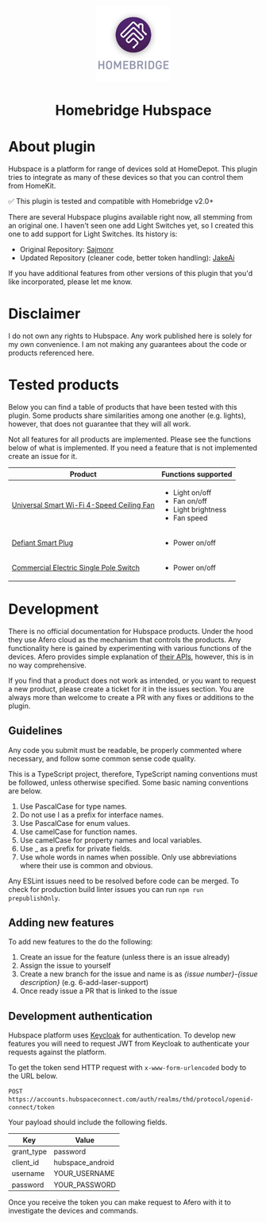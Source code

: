 <p align="center">
    <img src="https://github.com/homebridge/branding/raw/latest/logos/homebridge-wordmark-logo-vertical.png" width="150" style="max-width: 100%;">
</p>

<span align="center">
  
  # Homebridge Hubspace

</span>

# About plugin
Hubspace is a platform for range of devices sold at HomeDepot. This plugin tries to integrate as many of these devices so that you can control them from HomeKit.
  
<p>✅ This plugin is tested and compatible with Homebridge v2.0+</p>

<p>
  There are several Hubspace plugins available right now, all stemming from an original one.  I haven't seen one add Light Switches yet, so I created this one to add support for Light Switches.  Its history is:
  <ul>
    <li>Original Repository: <a href="https://github.com/sajmonr/homebridge-hubspace" target="_blank">Sajmonr</a></li>
    <li>Updated Repository (cleaner code, better token handling): <a href="https://github.com/JakeAi/homebridge-hubspace" target="_blank">JakeAi</a></li>
  </ul>
</p>
  
<p>If you have additional features from other versions of this plugin that you'd like incorporated, please let me know.</p>

# Disclaimer
I do not own any rights to Hubspace. Any work published here is solely for my own convenience. I am not making any guarantees about the code or products referenced here.

# Tested products
Below you can find a table of products that have been tested with this plugin. Some products share similarities among one another (e.g. lights), however, that does not guarantee that they will all work.

Not all features for all products are implemented. Please see the functions below of what is implemented. If you need a feature that is not implemented create an issue for it.

| Product | Functions supported |
| --- | --- |
| [Universal Smart Wi-Fi 4-Speed Ceiling Fan](https://www.homedepot.com/p/Hampton-Bay-Universal-Smart-Wi-Fi-4-Speed-Ceiling-Fan-White-Remote-Control-For-Use-Only-With-AC-Motor-Fans-Powered-by-Hubspace-76278/315169181?) | <ul><li>Light on/off</li><li>Fan on/off</li><li>Light brightness</li><li>Fan speed</li></ul> |
| [Defiant Smart Plug](https://www.homedepot.com/p/Defiant-15-Amp-120-Volt-Smart-Wi-Fi-Bluetooth-Plug-with-1-Outlet-Powered-by-Hubspace-HPPA11AWB/315636834) | <ul><li>Power on/off</li></ul> |
| [Commercial Electric Single Pole Switch](https://www.homedepot.com/p/Commercial-Electric-15-Amp-Single-Pole-White-Smart-Light-Switch-with-Wi-Fi-and-Bluetooth-Technology-Powered-by-Hubspace-1-Pack-HPSA11CWB/320313682) | <ul><li>Power on/off</li></ul> |

# Development
There is no official documentation for Hubspace products. Under the hood they use Afero cloud as the mechanism that controls the products. Any functionality here is gained by experimenting with various functions of the devices. Afero provides simple explanation of [their APIs](https://developer.afero.io/API-DeviceEndpoints), however, this is in no way comprehensive.

If you find that a product does not work as intended, or you want to request a new product, please create a ticket for it in the issues section. You are always more than welcome to create a PR with any fixes or additions to the plugin.

## Guidelines

Any code you submit must be readable, be properly commented where necessary, and follow some common sense code quality.

This is a TypeScript project, therefore, TypeScript naming conventions must be followed, unless otherwise specified. Some basic naming conventions are below.

1. Use PascalCase for type names.
1. Do not use I as a prefix for interface names.
1. Use PascalCase for enum values.
1. Use camelCase for function names.
1. Use camelCase for property names and local variables.
1. Use _ as a prefix for private fields.
1. Use whole words in names when possible. Only use abbreviations where their use is common and obvious.

Any ESLint issues need to be resolved before code can be merged. To check for production build linter issues you can run `npm run prepublishOnly`.

## Adding new features
To add new features to the do the following:
1. Create an issue for the feature (unless there is an issue already)
1. Assign the issue to yourself
1. Create a new branch for the issue and name is as _{issue number}-{issue description}_ (e.g. 6-add-laser-support)
1. Once ready issue a PR that is linked to the issue

## Development authentication
Hubspace platform uses [Keycloak](https://www.keycloak.org) for authentication. To develop new features you will need to request JWT from Keycloak to authenticate your requests against the platform.

To get the token send HTTP request with `x-www-form-urlencoded` body to the URL below.
```
POST https://accounts.hubspaceconnect.com/auth/realms/thd/protocol/openid-connect/token
```

Your payload should include the following fields.

| Key | Value |
| --- | --- |
| grant_type | password |
| client_id | hubspace_android |
| username | YOUR_USERNAME |
| password | YOUR_PASSWORD |

Once you receive the token you can make request to Afero with it to investigate the devices and commands.
